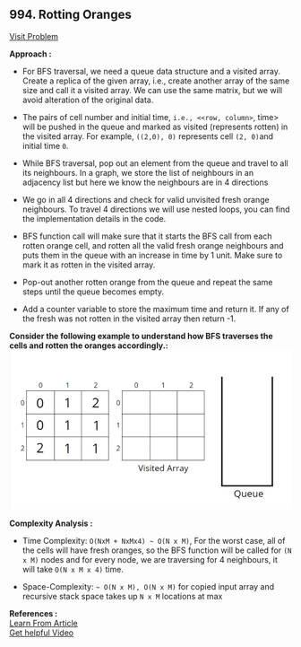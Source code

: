 ## 994. Rotting Oranges

[Visit Problem](https://practice.geeksforgeeks.org/problems/rotten-oranges2536/1)

**Approach :**<br>

-   For BFS traversal, we need a queue data structure and a visited array. Create a replica of the given array, i.e., create another array of the same size and call it a visited array. We can use the same matrix, but we will avoid alteration of the original data.

-   The pairs of cell number and initial time, `i.e., <<row, column>`, time> will be pushed in the queue and marked as visited (represents rotten) in the visited array. For example, `((2,0), 0)` represents cell `(2, 0)`and initial time `0`.

-   While BFS traversal, pop out an element from the queue and travel to all its neighbours. In a graph, we store the list of neighbours in an adjacency list but here we know the neighbours are in 4 directions

-   We go in all 4 directions and check for valid unvisited fresh orange neighbours. To travel 4 directions we will use nested loops, you can find the implementation details in the code.

-   BFS function call will make sure that it starts the BFS call from each rotten orange cell, and rotten all the valid fresh orange neighbours and puts them in the queue with an increase in time by 1 unit. Make sure to mark it as rotten in the visited array.

-   Pop-out another rotten orange from the queue and repeat the same steps until the queue becomes empty.

-   Add a counter variable to store the maximum time and return it. If any of the fresh was not rotten in the visited array then return -1.

**Consider the following example to understand how BFS traverses the cells and rotten the oranges accordingly.:**<br>
![CHEESE!](./10bfs.gif)

**Complexity Analysis :**<br>

-   Time Complexity: `O(NxM + NxMx4) ~ O(N x M)`, For the worst case, all of the cells will have fresh oranges, so the BFS function will be called for `(N x M)` nodes and for every node, we are traversing for 4 neighbours, it will take `O(N x M x 4)` time.

-   Space-Complexity: `~ O(N x M), O(N x M)` for copied input array and recursive stack space takes up `N x M` locations at max

**References :**<br>
[Learn From Article](https://takeuforward.org/data-structure/rotten-oranges/)<br>
[Get helpful Video](https://youtu.be/yf3oUhkvqA0)
